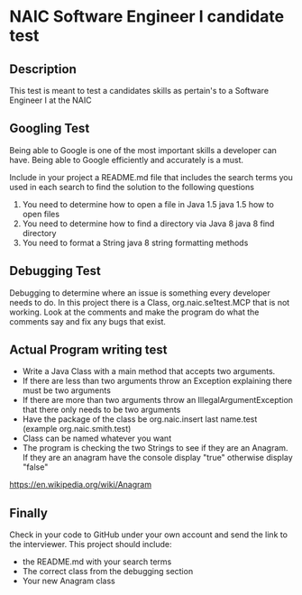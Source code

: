 # NAIC Software Engineer I candidate test

## Description
This test is meant to test a candidates skills as pertain's to a Software Engineer I at the NAIC

## Googling Test
Being able to Google is one of the most important skills a developer can have.  Being able to Google efficiently and 
accurately is a must.

Include in your project a README.md file that includes the search terms you used in each search to find the solution to
the following questions

1. You need to determine how to open a file in Java 1.5
   java 1.5 how to open files
2. You need to determine how to find a directory via Java 8
   java 8 find directory
3. You need to format a String
   java 8 string formatting methods

## Debugging Test
Debugging to determine where an issue is something every developer needs to do.
In this project there is a Class, org.naic.se1test.MCP that is not working.  Look at the comments and make the program
do what the comments say and fix any bugs that exist.

## Actual Program writing test
* Write a Java Class with a main method that accepts two arguments.
* If there are less than two arguments throw an Exception explaining there must be two arguments
* If there are more than two arguments throw an IllegalArgumentException that there only needs to be two arguments
* Have the package of the class be org.naic.insert last name.test (example org.naic.smith.test)
* Class can be named whatever you want
* The program is checking the two Strings to see if they are an Anagram.  If they are an anagram have the console 
display "true" otherwise display "false"

https://en.wikipedia.org/wiki/Anagram

## Finally 
Check in your code to GitHub under your own account and send the link to the interviewer.
This project should include:
 * the README.md with your search terms
 * The correct class from the debugging section
 * Your new Anagram class
